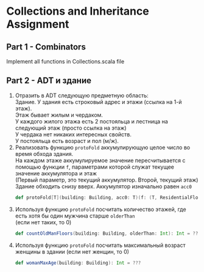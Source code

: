 # Collections and Inheritance Assignment
## Part 1 - Combinators
Implement all functions in Collections.scala file

## Part 2 - ADT и здание
1. Отразить в ADT следующую предметную область:<br/>
Здание. У здания есть строковый адрес и этажи (ссылка на 1-й этаж).<br/>
Этаж бывает жилым и чердаком.<br/>
У каждого жилого этажа есть 2 постояльца и лестница на следующий этаж (просто ссылка на этаж)<br/>
У чердака нет никаких интересных свойств.<br/>
У постояльца есть возраст и пол (м/ж).<br/>
1. Реализовать функцию `protoFold` аккумулирующую целое число во время обхода здания.<br/>
На каждом этаже аккумулируемое значение пересчитывается с помощью функции `f`, параметрами которой служат текущее значение аккумулятора и этаж<br/>
(Первый параметр, это текущий аккумулятор. Второй, текущий этаж)<br/>
Здание обходить снизу вверх. Аккумулятор изначально равен `acc0`
    ```scala
    def protoFold[T](building: Building, acc0: T)(f: (T, ResidentialFloor) => T): T = ???
    ```
1. Используя функцию `protoFold` посчитать количество этажей, где есть хотя бы один мужчина старше `olderThan` <br/>
(если нет таких, то 0)
    ```scala
    def countOldManFloors(building: Building, olderThan: Int): Int = ???
    ```
1. Используя функцию `protoFold` посчитать максимальный возраст женщины в здании
(если нет женщин, то 0)
    ```scala
    def womanMaxAge(building: Building): Int = ???
    ```

